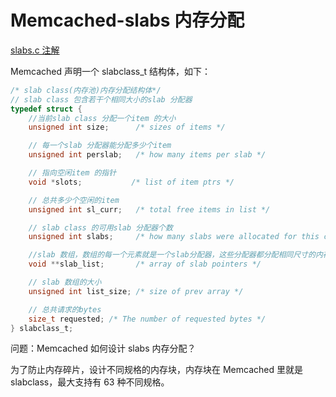 # Memcached-slabs 内存分配

[slabs.c 注解](https://github.com/steveLauwh/Database/blob/master/Memcached/memcached-1.5.4/slabs.c)

Memcached 声明一个 slabclass_t 结构体，如下：

```c
/* slab class(内存池)内存分配结构体*/
// slab class 包含若干个相同大小的slab 分配器
typedef struct {
    //当前slab class 分配一个item 的大小     
    unsigned int size;      /* sizes of items */

    // 每一个slab 分配器能分配多少个item
    unsigned int perslab;   /* how many items per slab */

    // 指向空闲item 的指针
    void *slots;           /* list of item ptrs */  

    // 总共多少个空闲的item
    unsigned int sl_curr;   /* total free items in list */

    // slab class 的可用slab 分配器个数
    unsigned int slabs;     /* how many slabs were allocated for this class */ 

    //slab 数组，数组的每一个元素就是一个slab分配器，这些分配器都分配相同尺寸的内存  
    void **slab_list;       /* array of slab pointers */

    // slab 数组的大小
    unsigned int list_size; /* size of prev array */

    // 总共请求的bytes
    size_t requested; /* The number of requested bytes */
} slabclass_t;
```

问题：Memcached 如何设计 slabs 内存分配？

为了防止内存碎片，设计不同规格的内存块，内存块在 Memcached 里就是 slabclass，最大支持有 63 种不同规格。



